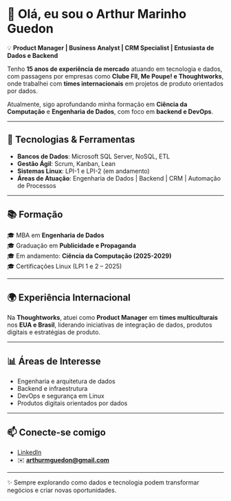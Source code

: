 # 👋 Olá, eu sou o Arthur Marinho Guedon  

💡 **Product Manager | Business Analyst | CRM Specialist | Entusiasta de Dados e Backend**  

Tenho **15 anos de experiência de mercado** atuando em tecnologia e dados, com passagens por empresas como **Clube FII, Me Poupe! e Thoughtworks**, onde trabalhei com **times internacionais** em projetos de produto orientados por dados.  

Atualmente, sigo aprofundando minha formação em **Ciência da Computação** e **Engenharia de Dados**, com foco em **backend e DevOps**.  

---

## 🚀 Tecnologias & Ferramentas  
- **Bancos de Dados**: Microsoft SQL Server, NoSQL, ETL  
- **Gestão Ágil**: Scrum, Kanban, Lean  
- **Sistemas Linux**: LPI-1 e LPI-2 (em andamento)  
- **Áreas de Atuação**: Engenharia de Dados | Backend | CRM | Automação de Processos  

---

## 📚 Formação  
🎓 MBA em **Engenharia de Dados**  
🎓 Graduação em **Publicidade e Propaganda**  
🎓 Em andamento: **Ciência da Computação (2025-2029)**  
🎓 Certificações Linux (LPI 1 e 2 – 2025)  

---

## 🌍 Experiência Internacional  
Na **Thoughtworks**, atuei como **Product Manager** em **times multiculturais** nos **EUA e Brasil**, liderando iniciativas de integração de dados, produtos digitais e estratégias de produto.  

---

## 📊 Áreas de Interesse  
- Engenharia e arquitetura de dados  
- Backend e infraestrutura  
- DevOps e segurança em Linux  
- Produtos digitais orientados por dados  

---

## 📫 Conecte-se comigo  
- [LinkedIn](https://www.linkedin.com/in/arthurmguedon)  
- ✉️ **arthurmguedon@gmail.com**  

---
✨ Sempre explorando como dados e tecnologia podem transformar negócios e criar novas oportunidades.  


